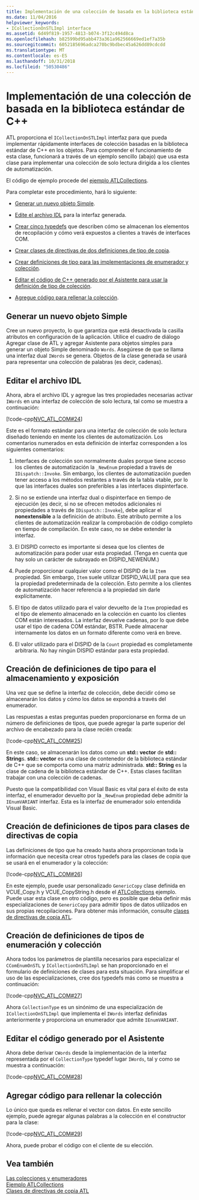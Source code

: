 ```yaml
---
title: Implementación de una colección de basada en la biblioteca estándar de C++
ms.date: 11/04/2016
helpviewer_keywords:
- ICollectionOnSTLImpl interface
ms.assetid: 6d49f819-1957-4813-b074-3f12c494d8ca
ms.openlocfilehash: b82599bd95abb473a361a962566669ed1ef7a35b
ms.sourcegitcommit: 6052185696adca270bc9bdbec45a626dd89cdcdd
ms.translationtype: MT
ms.contentlocale: es-ES
ms.lasthandoff: 10/31/2018
ms.locfileid: "50530486"
---
```

# <a name="implementing-a-c-standard-library-based-collection"></a>Implementación de una colección de basada en la biblioteca estándar de C++

ATL proporciona el `ICollectionOnSTLImpl` interfaz para que pueda implementar rápidamente interfaces de colección basadas en la biblioteca estándar de C++ en los objetos. Para comprender el funcionamiento de esta clase, funcionará a través de un ejemplo sencillo (abajo) que usa esta clase para implementar una colección de solo lectura dirigida a los clientes de automatización.

El código de ejemplo procede del [ejemplo ATLCollections](../visual-cpp-samples.md).

Para completar este procedimiento, hará lo siguiente:

- [Generar un nuevo objeto Simple](#vccongenerating_an_object).

- [Edite el archivo IDL](#vcconedit_the_idl) para la interfaz generada.

- [Crear cinco typedefs](#vcconstorage_and_exposure_typedefs) que describen cómo se almacenan los elementos de recopilación y cómo verá expuestos a clientes a través de interfaces COM.

- [Crear clases de directivas de dos definiciones de tipo de copia](#vcconcopy_classes).

- [Crear definiciones de tipo para las implementaciones de enumerador y colección](#vcconenumeration_and_collection).

- [Editar el código de C++ generado por el Asistente para usar la definición de tipo de colección](#vcconedit_the_generated_code).

- [Agregue código para rellenar la colección](#vcconpopulate_the_collection).

##  <a name="vccongenerating_an_object"></a> Generar un nuevo objeto Simple

Cree un nuevo proyecto, lo que garantiza que está desactivada la casilla atributos en configuración de la aplicación. Utilice el cuadro de diálogo Agregar clase de ATL y agregar Asistente para objetos simples para generar un objeto Simple denominado `Words`. Asegúrese de que se llama una interfaz dual `IWords` se genera. Objetos de la clase generada se usará para representar una colección de palabras (es decir, cadenas).

##  <a name="vcconedit_the_idl"></a> Editar el archivo IDL

Ahora, abra el archivo IDL y agregue las tres propiedades necesarias activar `IWords` en una interfaz de colección de solo lectura, tal como se muestra a continuación:

[!code-cpp[NVC_ATL_COM#24](../atl/codesnippet/cpp/implementing-an-stl-based-collection_1.idl)]

Este es el formato estándar para una interfaz de colección de solo lectura diseñado teniendo en mente los clientes de automatización. Los comentarios numerados en esta definición de interfaz corresponden a los siguientes comentarios:

1. Interfaces de colección son normalmente duales porque tiene acceso los clientes de automatización la `_NewEnum` propiedad a través de `IDispatch::Invoke`. Sin embargo, los clientes de automatización pueden tener acceso a los métodos restantes a través de la tabla vtable, por lo que las interfaces duales son preferibles a las interfaces dispinterface.

1. Si no se extiende una interfaz dual o dispinterface en tiempo de ejecución (es decir, si no se ofrecen métodos adicionales ni propiedades a través de `IDispatch::Invoke`), debe aplicar el **nonextensible** a la definición de atributo. Este atributo permite a los clientes de automatización realizar la comprobación de código completo en tiempo de compilación. En este caso, no se debe extender la interfaz.

1. El DISPID correcto es importante si desea que los clientes de automatización para poder usar esta propiedad. (Tenga en cuenta que hay solo un carácter de subrayado en DISPID_NEWENUM.)

1. Puede proporcionar cualquier valor como el DISPID de la `Item` propiedad. Sin embargo, `Item` suele utilizar DISPID_VALUE para que sea la propiedad predeterminada de la colección. Esto permite a los clientes de automatización hacer referencia a la propiedad sin darle explícitamente.

1. El tipo de datos utilizado para el valor devuelto de la `Item` propiedad es el tipo de elemento almacenado en la colección en cuanto los clientes COM están interesados. La interfaz devuelve cadenas, por lo que debe usar el tipo de cadena COM estándar, BSTR. Puede almacenar internamente los datos en un formato diferente como verá en breve.

1. El valor utilizado para el DISPID de la `Count` propiedad es completamente arbitraria. No hay ningún DISPID estándar para esta propiedad.

##  <a name="vcconstorage_and_exposure_typedefs"></a> Creación de definiciones de tipo para el almacenamiento y exposición

Una vez que se define la interfaz de colección, debe decidir cómo se almacenarán los datos y cómo los datos se expondrá a través del enumerador.

Las respuestas a estas preguntas pueden proporcionarse en forma de un número de definiciones de tipos, que puede agregar la parte superior del archivo de encabezado para la clase recién creada:

[!code-cpp[NVC_ATL_COM#25](../atl/codesnippet/cpp/implementing-an-stl-based-collection_2.h)]

En este caso, se almacenarán los datos como un **std:: vector** de **std:: String**s. **std:: vector** es una clase de contenedor de la biblioteca estándar de C++ que se comporta como una matriz administrada. **std:: String** es la clase de cadena de la biblioteca estándar de C++. Estas clases facilitan trabajar con una colección de cadenas.

Puesto que la compatibilidad con Visual Basic es vital para el éxito de esta interfaz, el enumerador devuelto por la `_NewEnum` propiedad debe admitir la `IEnumVARIANT` interfaz. Esta es la interfaz de enumerador solo entendida Visual Basic.

##  <a name="vcconcopy_classes"></a> Creación de definiciones de tipos para clases de directivas de copia

Las definiciones de tipo que ha creado hasta ahora proporcionan toda la información que necesita crear otros typedefs para las clases de copia que se usará en el enumerador y la colección:

[!code-cpp[NVC_ATL_COM#26](../atl/codesnippet/cpp/implementing-an-stl-based-collection_3.h)]

En este ejemplo, puede usar personalizado `GenericCopy` clase definida en VCUE_Copy.h y VCUE_CopyString.h desde el [ATLCollections](../visual-cpp-samples.md) ejemplo. Puede usar esta clase en otro código, pero es posible que deba definir más especializaciones de `GenericCopy` para admitir tipos de datos utilizados en sus propias recopilaciones. Para obtener más información, consulte [clases de directivas de copia ATL](../atl/atl-copy-policy-classes.md).

##  <a name="vcconenumeration_and_collection"></a> Creación de definiciones de tipos de enumeración y colección

Ahora todos los parámetros de plantilla necesarios para especializar el `CComEnumOnSTL` y `ICollectionOnSTLImpl` se han proporcionado en el formulario de definiciones de clases para esta situación. Para simplificar el uso de las especializaciones, cree dos typedefs más como se muestra a continuación:

[!code-cpp[NVC_ATL_COM#27](../atl/codesnippet/cpp/implementing-an-stl-based-collection_4.h)]

Ahora `CollectionType` es un sinónimo de una especialización de `ICollectionOnSTLImpl` que implementa el `IWords` interfaz definidas anteriormente y proporciona un enumerador que admite `IEnumVARIANT`.

##  <a name="vcconedit_the_generated_code"></a> Editar el código generado por el Asistente

Ahora debe derivar `CWords` desde la implementación de la interfaz representada por el `CollectionType` typedef lugar `IWords`, tal y como se muestra a continuación:

[!code-cpp[NVC_ATL_COM#28](../atl/codesnippet/cpp/implementing-an-stl-based-collection_5.h)]

##  <a name="vcconpopulate_the_collection"></a> Agregar código para rellenar la colección

Lo único que queda es rellenar el vector con datos. En este sencillo ejemplo, puede agregar algunas palabras a la colección en el constructor para la clase:

[!code-cpp[NVC_ATL_COM#29](../atl/codesnippet/cpp/implementing-an-stl-based-collection_6.h)]

Ahora, puede probar el código con el cliente de su elección.

## <a name="see-also"></a>Vea también

[Las colecciones y enumeradores](../atl/atl-collections-and-enumerators.md)<br/>
[Ejemplo ATLCollections](../visual-cpp-samples.md)<br/>
[Clases de directivas de copia ATL](../atl/atl-copy-policy-classes.md)
